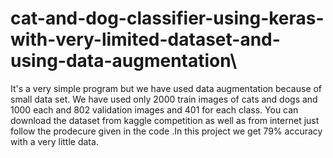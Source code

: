 # cat-and-dog-classifier-using-keras-with-very-limited-dataset-and-using-data-augmentation\
 
 
 It's a very simple program but we have used data augmentation because of small data set. We have used only 2000 train images of cats and dogs and
 1000 each and 802 validation images and 401 for each class.
 You can download the dataset from kaggle competition as well as from internet just follow the prodecure given in the code .In this project we get 
 79% accuracy with a very little data.

